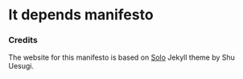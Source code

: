 It depends manifesto
===

### Credits

The website for this manifesto is based on [Solo](http://chibicode.github.io/solo) Jekyll theme by Shu Uesugi.